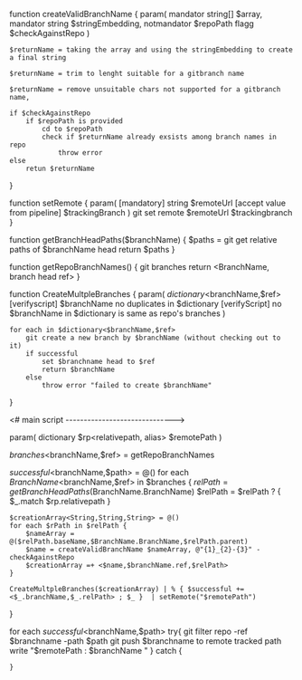 function createValidBranchName 
{
    param(
        mandator string[] $array,
        mandator string $stringEmbedding,
        notmandator $repoPath
        flagg $checkAgainstRepo
    )

    $returnName = taking the array and using the stringEmbedding to create a final string

    $returnName = trim to lenght suitable for a gitbranch name
    
    $returnName = remove unsuitable chars not supported for a gitbranch name, 

    if $checkAgainstRepo
        if $repoPath is provided
            cd to $repoPath
            check if $returnName already exsists among branch names in repo
                throw error
    else
        retun $returnName
}

function setRemote 
{
    param(
        [mandatory] string $remoteUrl 
        [accept value from pipeline] $trackingBranch 
        ) 
        git set remote $remoteUrl $trackingbranch
}

function getBranchHeadPaths($branchName)
{
    $paths = git get relative paths of $branchName head
    return $paths
}

function getRepoBranchNames()
{
    git branches
    return  <BranchName, branch head ref>
}


function CreateMultpleBranches
{
    param(
        $dictionary<$branchName,$ref> 
        [verifyscript] $branchName no duplicates in $dictionary
        [verifyScript] no $branchName in $dictionary is same as repo's branches
    )

    for each in $dictionary<$branchName,$ref>
        git create a new branch by $branchName (without checking out to it)
        if successful
            set $branchname head to $ref
            return $branchName
        else
            throw error "failed to create $branchName"
}


<# main script ------------------------------>

param(
dictionary $rp<relativepath, alias>
$remotePath
)

$branches<$branchName,$ref>  = getRepoBranchNames

$successful<$branchName,$path> = @()
for each $BranchName<$branchName,$ref> in $branches
{
    $relPath = getBranchHeadPaths($BranchName.BranchName)
    $relPath = $relPath ? { $_.match $rp.relativepath }

    $creationArray<String,String,String> = @()
    for each $rPath in $relPath {
        $nameArray = @($relPath.baseName,$BranchName.BranchName,$relPath.parent)
        $name = createValidBranchName $nameArray, @"{1}_{2}-{3}" -checkAgainstRepo
        $creationArray =+ <$name,$branchName.ref,$relPath>
    }

    CreateMultpleBranches($creationArray) | % { $successful += <$_.branchName,$_.relPath> ; $_ }  | setRemote("$remotePath")
}





for each $successful<$branchName,$path>
    try{
        git filter repo -ref $branchname -path $path
        git push $branchname to remote tracked path
        write "$remotePath : $branchName "
    }
    catch
    {

    }
